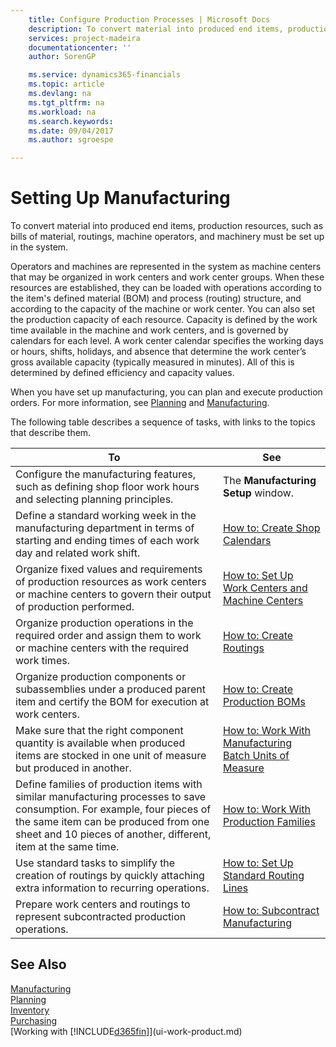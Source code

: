 ```yaml
---
    title: Configure Production Processes | Microsoft Docs
    description: To convert material into produced end items, production resources, such as bills of material, routings, machine operators, and machinery must be set up in the system.
    services: project-madeira
    documentationcenter: ''
    author: SorenGP

    ms.service: dynamics365-financials
    ms.topic: article
    ms.devlang: na
    ms.tgt_pltfrm: na
    ms.workload: na
    ms.search.keywords:
    ms.date: 09/04/2017
    ms.author: sgroespe

---
```

# Setting Up Manufacturing
To convert material into produced end items, production resources, such as bills of material, routings, machine operators, and machinery must be set up in the system.

Operators and machines are represented in the system as machine centers that may be organized in work centers and work center groups. When these resources are established, they can be loaded with operations according to the item's defined material (BOM) and process (routing) structure, and according to the capacity of the machine or work center. You can also set the production capacity of each resource. Capacity is defined by the work time available in the machine and work centers, and is governed by calendars for each level. A work center calendar specifies the working days or hours, shifts, holidays, and absence that determine the work center’s gross available capacity (typically measured in minutes). All of this is determined by defined efficiency and capacity values.  

When you have set up manufacturing, you can plan and execute production orders. For more information, see [Planning](production-planning.md) and [Manufacturing](production-manage-manufacturing.md).  

 The following table describes a sequence of tasks, with links to the topics that describe them.   

|**To**|**See**|  
|------------|-------------|  
|Configure the manufacturing features, such as defining shop floor work hours and selecting planning principles.|The **Manufacturing Setup** window.|  
|Define a standard working week in the manufacturing department in terms of starting and ending times of each work day and related work shift.|[How to: Create Shop Calendars](production-how-to-create-work-center-calendars.md)|  
|Organize fixed values and requirements of production resources as work centers or machine centers to govern their output of production performed.|[How to: Set Up Work Centers and Machine Centers](production-how-to-set-up-work-and-machine-centers.md)|
|Organize production operations in the required order and assign them to work or machine centers with the required work times.|[How to: Create Routings](production-how-to-create-routings.md)|
|Organize production components or subassemblies under a produced parent item and certify the BOM for execution at work centers.|[How to: Create Production BOMs](production-how-to-create-production-boms.md)|
|Make sure that the right component quantity is available when produced items are stocked in one unit of measure but produced in another.|[How to: Work With Manufacturing Batch Units of Measure](production-how-to-use-the-manufacturing-batch-unit-of-measure.md)|  
|Define families of production items with similar manufacturing processes to save consumption. For example, four pieces of the same item can be produced from one sheet and 10 pieces of another, different, item at the same time.|[How to: Work With Production Families](production-how-work-family.md)|
|Use standard tasks to simplify the creation of routings by quickly attaching extra information to recurring operations.|[How to: Set Up Standard Routing Lines](production-how-set-up-standard-routing-lines.md)|  
|Prepare work centers and routings to represent subcontracted production operations.|[How to: Subcontract Manufacturing](production-how-to-subcontract-manufacturing.md)|  

## See Also
[Manufacturing](production-manage-manufacturing.md)    
[Planning](production-planning.md)   
[Inventory](inventory-manage-inventory.md)  
[Purchasing](purchasing-manage-purchasing.md)  
[Working with [!INCLUDE[d365fin](includes/d365fin_md.md)]](ui-work-product.md)
